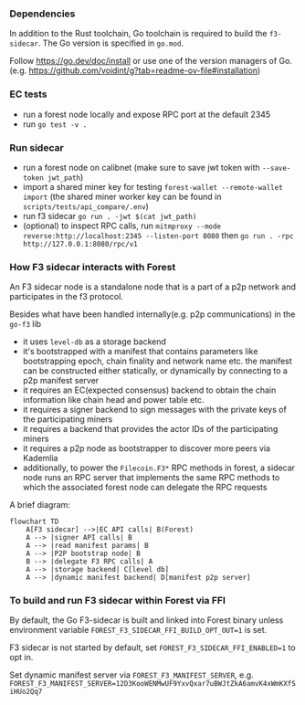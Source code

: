 ### Dependencies

In addition to the Rust toolchain, Go toolchain is required to build the
`f3-sidecar`. The Go version is specified in `go.mod`.

Follow https://go.dev/doc/install or use one of the version managers of Go.
(e.g. https://github.com/voidint/g?tab=readme-ov-file#installation)

### EC tests

- run a forest node locally and expose RPC port at the default 2345
- run `go test -v .`

### Run sidecar

- run a forest node on calibnet (make sure to save jwt token with
  `--save-token jwt_path`)
- import a shared miner key for testing `forest-wallet --remote-wallet import`
  (the shared miner worker key can be found in `scripts/tests/api_compare/.env`)
- run f3 sidecar `go run . -jwt $(cat jwt_path)`
- (optional) to inspect RPC calls, run
  `mitmproxy --mode reverse:http://localhost:2345 --listen-port 8080` then
  `go run . -rpc http://127.0.0.1:8080/rpc/v1`

### How F3 sidecar interacts with Forest

An F3 sidecar node is a standalone node that is a part of a p2p network and
participates in the f3 protocol.

Besides what have been handled internally(e.g. p2p communications) in the
`go-f3` lib

- it uses `level-db` as a storage backend
- it's bootstrapped with a manifest that contains parameters like bootstrapping
  epoch, chain finality and network name etc. the manifest can be constructed
  either statically, or dynamically by connecting to a p2p manifest server
- it requires an EC(expected consensus) backend to obtain the chain information
  like chain head and power table etc.
- it requires a signer backend to sign messages with the private keys of the
  participating miners
- it requires a backend that provides the actor IDs of the participating miners
- it requires a p2p node as bootstrapper to discover more peers via Kademlia
- additionally, to power the `Filecoin.F3*` RPC methods in forest, a sidecar
  node runs an RPC server that implements the same RPC methods to which the
  associated forest node can delegate the RPC requests

A brief diagram:

```mermaid
flowchart TD
    A[F3 sidecar] -->|EC API calls| B(Forest)
    A --> |signer API calls| B
    A --> |read manifest params| B
    A --> |P2P bootstrap node| B
    B --> |delegate F3 RPC calls| A
    A --> |storage backend| C[level db]
    A --> |dynamic manifest backend| D[manifest p2p server]
```

### To build and run F3 sidecar within Forest via FFI

By default, the Go F3-sidecar is built and linked into Forest binary unless
environment variable `FOREST_F3_SIDECAR_FFI_BUILD_OPT_OUT=1` is set.

F3 sidecar is not started by default, set `FOREST_F3_SIDECAR_FFI_ENABLED=1` to
opt in.

Set dynamic manifest server via `FOREST_F3_MANIFEST_SERVER`, e.g.
`FOREST_F3_MANIFEST_SERVER=12D3KooWENMwUF9YxvQxar7uBWJtZkA6amvK4xWmKXfSiHUo2Qq7`
